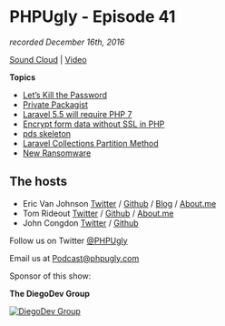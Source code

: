 # PHPUgly - Episode 41
*recorded December 16th, 2016*

[Sound Cloud](https://soundcloud.com/phpugly/episode41) | 
[Video](https://www.youtube.com/watch?v=q1zLteSflPg)

**Topics**
* [Let’s Kill the Password](https://www.sitepoint.com/lets-kill-the-password-magic-login-links-to-the-rescue/)
* [Private Packagist](https://medium.com/packagist/introducing-private-packagist-492553d10660#.hzef17ahc)
* [Laravel 5.5 will require PHP 7](https://twitter.com/taylorotwell/status/809767371774816256)
* [Encrypt form data without SSL in PHP](https://www.phpclasses.org/blog/package/9912/post/1-Encrypt-form-data-without-SSL-in-PHP.html)
* [pds skeleton](https://github.com/php-pds/skeleton)
* [Laravel Collections Partition Method](https://laravel-news.com/collections-partition)
* [New Ransomware](https://www.theguardian.com/technology/2016/dec/12/new-ransomware-victims-popcorn-time-malware?)

## The hosts
* Eric Van Johnson [Twitter](https://twitter.com/shocm) / [Github](https://github.com/ericvanjohnson/) / [Blog](https://www.shocm.com) / [About.me](https://about.me/shocm) 
* Tom Rideout [Twitter](https://twitter.com/realrideout) / [Github](https://github.com/trideout/) / [About.me](https://about.me/thomasrideout)
* John Congdon [Twitter](https://twitter.com/johncongdon) / [Github](https://github.com/johncongdon) 

Follow us on Twitter [@PHPUgly](https://twitter.com/phpugly) 

Email us at [Podcast@phpugly.com](mailto:Podcast@phpugly.com)

Sponsor of this show:

**The DiegoDev Group**

[![DiegoDev Group](https://www.diegodev.com/img/diegodevgroup.png "Logo DiegoDev Group")](https://www.diegodev.com)
